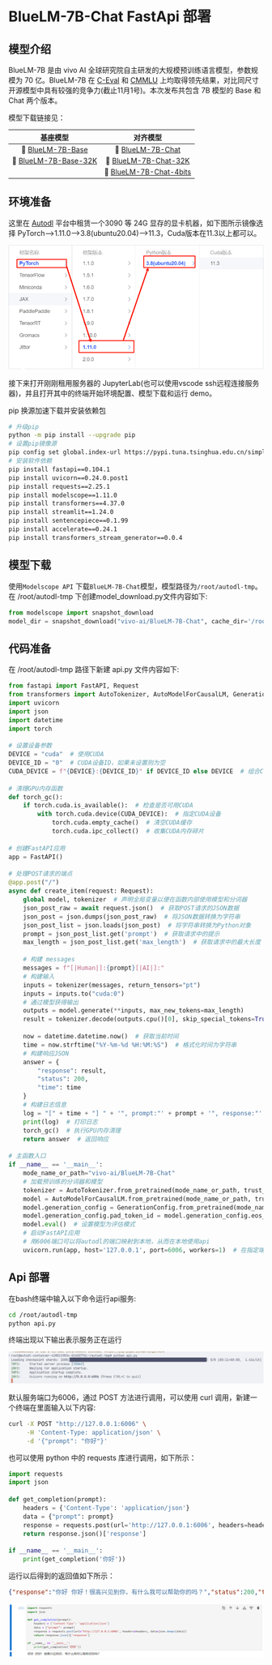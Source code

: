 # BlueLM-7B-Chat FastApi 部署

## 模型介绍

BlueLM-7B 是由 vivo AI 全球研究院自主研发的大规模预训练语言模型，参数规模为 70 亿。BlueLM-7B 在 [C-Eval](https://cevalbenchmark.com/index.html) 和 [CMMLU](https://github.com/haonan-li/CMMLU) 上均取得领先结果，对比同尺寸开源模型中具有较强的竞争力(截止11月1号)。本次发布共包含 7B 模型的 Base 和 Chat 两个版本。

模型下载链接见：

|                           基座模型                           |                           对齐模型                           |
| :----------------------------------------------------------: | :----------------------------------------------------------: |
| 🤗 [BlueLM-7B-Base](https://huggingface.co/vivo-ai/BlueLM-7B-Base) | 🤗 [BlueLM-7B-Chat](https://huggingface.co/vivo-ai/BlueLM-7B-Chat) |
| 🤗 [BlueLM-7B-Base-32K](https://huggingface.co/vivo-ai/BlueLM-7B-Base-32K) | 🤗 [BlueLM-7B-Chat-32K](https://huggingface.co/vivo-ai/BlueLM-7B-Chat-32K) |
|                                                              | 🤗 [BlueLM-7B-Chat-4bits](https://huggingface.co/vivo-ai/BlueLM-7B-Chat-4bits) |

## 环境准备

这里在 [Autodl](https://www.autodl.com/) 平台中租赁一个3090 等 24G 显存的显卡机器，如下图所示镜像选择 PyTorch-->1.11.0-->3.8(ubuntu20.04)-->11.3，Cuda版本在11.3以上都可以。

![image-20240319162858866](./images/202403191628941.png)

接下来打开刚刚租用服务器的 JupyterLab(也可以使用vscode ssh远程连接服务器)，并且打开其中的终端开始环境配置、模型下载和运行 demo。

pip 换源加速下载并安装依赖包

```bash
# 升级pip
python -m pip install --upgrade pip
# 设置pip镜像源
pip config set global.index-url https://pypi.tuna.tsinghua.edu.cn/simple
# 安装软件依赖
pip install fastapi==0.104.1
pip install uvicorn==0.24.0.post1
pip install requests==2.25.1
pip install modelscope==1.11.0
pip install transformers==4.37.0
pip install streamlit==1.24.0
pip install sentencepiece==0.1.99
pip install accelerate==0.24.1
pip install transformers_stream_generator==0.0.4
```

## 模型下载

使用`Modelscope API` 下载`BlueLM-7B-Chat`模型，模型路径为`/root/autodl-tmp`。在 /root/autodl-tmp 下创建model_download.py文件内容如下: 

```python
from modelscope import snapshot_download
model_dir = snapshot_download("vivo-ai/BlueLM-7B-Chat", cache_dir='/root/autodl-tmp', revision="master")
```

## 代码准备

在 /root/autodl-tmp 路径下新建 api.py 文件内容如下: 

```python
from fastapi import FastAPI, Request
from transformers import AutoTokenizer, AutoModelForCausalLM, GenerationConfig
import uvicorn
import json
import datetime
import torch

# 设置设备参数
DEVICE = "cuda"  # 使用CUDA
DEVICE_ID = "0"  # CUDA设备ID，如果未设置则为空
CUDA_DEVICE = f"{DEVICE}:{DEVICE_ID}" if DEVICE_ID else DEVICE  # 组合CUDA设备信息

# 清理GPU内存函数
def torch_gc():
    if torch.cuda.is_available():  # 检查是否可用CUDA
        with torch.cuda.device(CUDA_DEVICE):  # 指定CUDA设备
            torch.cuda.empty_cache()  # 清空CUDA缓存
            torch.cuda.ipc_collect()  # 收集CUDA内存碎片

# 创建FastAPI应用
app = FastAPI()

# 处理POST请求的端点
@app.post("/")
async def create_item(request: Request):
    global model, tokenizer  # 声明全局变量以便在函数内部使用模型和分词器
    json_post_raw = await request.json()  # 获取POST请求的JSON数据
    json_post = json.dumps(json_post_raw)  # 将JSON数据转换为字符串
    json_post_list = json.loads(json_post)  # 将字符串转换为Python对象
    prompt = json_post_list.get('prompt')  # 获取请求中的提示
    max_length = json_post_list.get('max_length')  # 获取请求中的最大长度
    
    # 构建 messages      
    messages = f"[|Human|]:{prompt}[|AI|]:"
    # 构建输入 
    inputs = tokenizer(messages, return_tensors="pt")
    inputs = inputs.to("cuda:0")
    # 通过模型获得输出
    outputs = model.generate(**inputs, max_new_tokens=max_length)
    result = tokenizer.decode(outputs.cpu()[0], skip_special_tokens=True)
    
    now = datetime.datetime.now()  # 获取当前时间
    time = now.strftime("%Y-%m-%d %H:%M:%S")  # 格式化时间为字符串
    # 构建响应JSON
    answer = {
        "response": result,
        "status": 200,
        "time": time
    }
    # 构建日志信息
    log = "[" + time + "] " + '", prompt:"' + prompt + '", response:"' + repr(result) + '"'
    print(log)  # 打印日志
    torch_gc()  # 执行GPU内存清理
    return answer  # 返回响应

# 主函数入口
if __name__ == '__main__':
    mode_name_or_path="vivo-ai/BlueLM-7B-Chat"
    # 加载预训练的分词器和模型
    tokenizer = AutoTokenizer.from_pretrained(mode_name_or_path, trust_remote_code=True)
    model = AutoModelForCausalLM.from_pretrained(mode_name_or_path, trust_remote_code=True,torch_dtype=torch.bfloat16,  device_map="auto")
    model.generation_config = GenerationConfig.from_pretrained(mode_name_or_path)
    model.generation_config.pad_token_id = model.generation_config.eos_token_id
    model.eval()  # 设置模型为评估模式
    # 启动FastAPI应用
    # 用6006端口可以将autodl的端口映射到本地，从而在本地使用api
    uvicorn.run(app, host='127.0.0.1', port=6006, workers=1)  # 在指定端口和主机上启动应用
```

## Api 部署

在bash终端中输入以下命令运行api服务: 

```bash
cd /root/autodl-tmp
python api.py
```

终端出现以下输出表示服务正在运行

![image-20240319181346315](./images/202403191813385.png)

默认服务端口为6006，通过 POST 方法进行调用，可以使用 curl 调用，新建一个终端在里面输入以下内容: 

```bash
curl -X POST "http://127.0.0.1:6006" \
     -H 'Content-Type: application/json' \
     -d '{"prompt": "你好"}'
```

也可以使用 python 中的 requests 库进行调用，如下所示：

```python
import requests
import json

def get_completion(prompt):
    headers = {'Content-Type': 'application/json'}
    data = {"prompt": prompt}
    response = requests.post(url='http://127.0.0.1:6006', headers=headers, data=json.dumps(data))
    return response.json()['response']

if __name__ == '__main__':
    print(get_completion('你好'))
```

运行以后得到的返回值如下所示：

```json
{"response":"你好 你好！很高兴见到你，有什么我可以帮助你的吗？","status":200,"time":"2024-03-20 12:09:29"}
```

![image-20240320121025609](./images/202403201210690.png)
